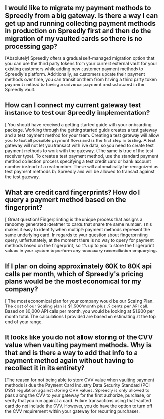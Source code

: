 ## I would like to migrate my payment methods to Spreedly from a big gateway. Is there a way I can get up and running collecting payment methods in production on Spreedly first and then do the migration of my vaulted cards so there is no processing gap? 

[Absolutely! Spreedly offers a gradual self-managed migration option that you can use the third party tokens from your current external vault for your existing customers while adding new customer payment methods to Spreedly's platform. Additionally, as customers update their payment methods over time, you can transition them from having a third party token payment method to having a universal payment method stored in the Spreedly vault.
## How can I connect my current gateway test instance to test our Spreedly implementation? 

[ You should have received a getting started guide with your onboarding package. Working through the getting started guide creates a test gateway and a test payment method for your team. Creating a test gateway will allow you to test all possible payment flows and is the first step in testing. A test gateway will not let you transact with live data, so you need to create test payment methods to work with the gateway. (The same is true of the test receiver type). To create a test payment method, use the standard payment method collection process specifying a test credit card or bank account number instead of a real number. These will automatically be recognized as test payment methods by Spreedly and will be allowed to transact against the test gateway.
## What are credit card fingerprints? How do I query a payment method based on the fingerprint?

[ Great question! Fingerprinting is the unique process that assigns a randomly generated identifier to cards that share the same number. This makes it easy to identify when multiple payment methods represent the same underlying card.  In regards to your question about fingerprinting query, unfortunately, at the moment there is no way to query for payment methods based on the fingerprint, so it’s up to you to store the fingerprint values in your system to perform any necessary reconciliation or querying.
## If I plan on doing approximately 60K to 80K api calls per month, which of Spreedly's pricing plans would be the most economical for my company?

[ The most economical plan for your company would be our Scaling Plan. The cost of our Scaling plan is $1,500/month plus .5 cents per API call. Based on 80,000 API calls per month, you would be looking at $1,900 per month total. The calculations I provided are based on estimating at the top end of your range.
## It looks like you do not allow storing of the CVV value when vaulting payment methods. Why is that and is there a way to add that info to a payment method again without having to recollect it in its entirety? 

[The reason for not being able to store CVV value when vaulting payment methods is due the Payment Card Industry Data Security Standard (PCI DSS) regulation against storing CVV values. Spreedly is only allowed to pass along the CVV to your gateway for the first authorize, purchase, or verify that you run against a card. Future transactions using that vaulted card do not include the CVV. However, you do have the option to turn off the CVV requirement within your gateway for recurring purchases. 
